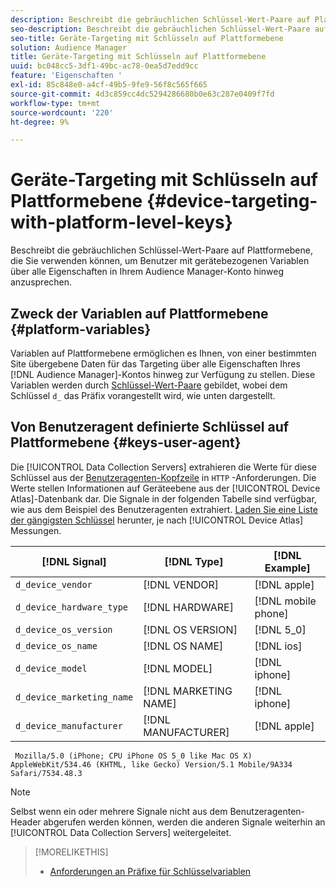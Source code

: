 ```yaml
---
description: Beschreibt die gebräuchlichen Schlüssel-Wert-Paare auf Plattformebene, die Sie verwenden können, um Benutzer mit gerätebezogenen Variablen über alle Eigenschaften in Ihrem Audience Manager-Konto hinweg anzusprechen.
seo-description: Beschreibt die gebräuchlichen Schlüssel-Wert-Paare auf Plattformebene, die Sie verwenden können, um Benutzer mit gerätebezogenen Variablen über alle Eigenschaften in Ihrem Audience Manager-Konto hinweg anzusprechen.
seo-title: Geräte-Targeting mit Schlüsseln auf Plattformebene
solution: Audience Manager
title: Geräte-Targeting mit Schlüsseln auf Plattformebene
uuid: bc048cc5-3df1-49bc-ac78-0ea5d7edd9cc
feature: 'Eigenschaften '
exl-id: 85c848e0-a4cf-49b5-9fe9-56f8c565f665
source-git-commit: 4d3c859cc4dc5294286680b0e63c287e0409f7fd
workflow-type: tm+mt
source-wordcount: '220'
ht-degree: 9%

---
```


# Geräte-Targeting mit Schlüsseln auf Plattformebene {#device-targeting-with-platform-level-keys}

Beschreibt die gebräuchlichen Schlüssel-Wert-Paare auf Plattformebene, die Sie verwenden können, um Benutzer mit gerätebezogenen Variablen über alle Eigenschaften in Ihrem Audience Manager-Konto hinweg anzusprechen.

## Zweck der Variablen auf Plattformebene {#platform-variables}

<!-- c_tb_device_targeting.xml -->

Variablen auf Plattformebene ermöglichen es Ihnen, von einer bestimmten Site übergebene Daten für das Targeting über alle Eigenschaften Ihres [!DNL Audience Manager]-Kontos hinweg zur Verfügung zu stellen. Diese Variablen werden durch [Schlüssel-Wert-Paare](../../reference/key-value-pairs-explained.md) gebildet, wobei dem Schlüssel `d_` das Präfix  vorangestellt wird, wie unten dargestellt.

## Von Benutzeragent definierte Schlüssel auf Plattformebene {#keys-user-agent}

Die [!UICONTROL Data Collection Servers] extrahieren die Werte für diese Schlüssel aus der [Benutzeragenten-Kopfzeile](https://www.w3.org/Protocols/rfc2616/rfc2616-sec14.html#sec14.43) in `HTTP` -Anforderungen. Die Werte stellen Informationen auf Geräteebene aus der [!UICONTROL Device Atlas]-Datenbank dar. Die Signale in der folgenden Tabelle sind verfügbar, wie aus dem Beispiel des Benutzeragenten extrahiert. [Laden Sie eine Liste der gängigsten Schlüssel](assets/device_keys.csv) herunter, je nach  [!UICONTROL Device Atlas] Messungen.

| [!DNL Signal] | [!DNL Type] | [!DNL Example] |
|---|---|---|
| `d_device_vendor` | [!DNL VENDOR] | [!DNL apple] |
| `d_device_hardware_type` | [!DNL HARDWARE] | [!DNL mobile phone] |
| `d_device_os_version` | [!DNL OS VERSION] | [!DNL 5_0] |
| `d_device_os_name` | [!DNL OS NAME] | [!DNL ios] |
| `d_device_model` | [!DNL MODEL] | [!DNL iphone] |
| `d_device_marketing_name` | [!DNL MARKETING NAME] | [!DNL iphone] |
| `d_device_manufacturer` | [!DNL MANUFACTURER] | [!DNL apple] |

```
 Mozilla/5.0 (iPhone; CPU iPhone OS 5_0 like Mac OS X) AppleWebKit/534.46 (KHTML, like Gecko) Version/5.1 Mobile/9A334 Safari/7534.48.3
```

>[!NOTE]
>
>Selbst wenn ein oder mehrere Signale nicht aus dem Benutzeragenten-Header abgerufen werden können, werden die anderen Signale weiterhin an [!UICONTROL Data Collection Servers] weitergeleitet.

>[!MORELIKETHIS]
>
>* [Anforderungen an Präfixe für Schlüsselvariablen](../../features/traits/trait-variable-prefixes.md)

